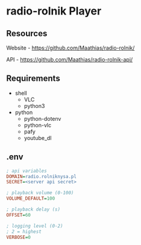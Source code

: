 # radio-rolnik Player

## Resources

Website - https://github.com/Maathias/radio-rolnik/

API - https://github.com/Maathias/radio-rolnik-api/

## Requirements

- shell
  - VLC
  - python3
- python
  - python-dotenv
  - python-vlc
  - pafy
  - youtube_dl

## .env

```ini
; api variables
DOMAIN=radio.rolniknysa.pl
SECRET=<server api secret>

; playback volume (0-100)
VOLUME_DEFAULT=100

; playback delay (s)
OFFSET=60

; logging level (0-2)
; 2 = highest
VERBOSE=0
```
